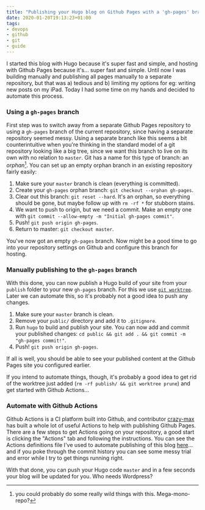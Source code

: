 ```yaml
---
title: "Publishing your Hugo blog on Github Pages with a 'gh-pages' branch"
date: 2020-01-20T19:13:23+01:00
tags:
- devops
- github
- git
- guide
---
```


I started this blog with Hugo because it's super fast and simple, and hosting with Github Pages because it's... super fast and simple. Until now I was building manually and publishing all pages manually to a separate repository, but that was a) tedious and b) limiting my options for eg: writing new posts on my iPad. Today I had some time on my hands and decided to automate this process.

### Using a `gh-pages` branch

First step was to switch away from a separate Github Pages repository to using a `gh-pages` branch of the current repository, since having a separate repository seemed messy. Using a separate branch like this seems a bit counterintuitive when you're thinking in the standard model of a git repository looking like a big tree, since we want this branch to live on its own with no relation to `master`. Git has a name for this type of branch: an _orphan_[^1]. You can set up an empty orphan branch in an existing repository fairly easily:

1) Make sure your `master` branch is clean (everything is committed).
2) Create your `gh-pages` orphan branch: `git checkout --orphan gh-pages`.
3) Clear out this branch: `git reset --hard`. It's an orphan, so everything should be gone, but maybe follow up with `rm -rf *` for stubborn stains.
3) We want to push to origin, but we need a commit. Make an empty one with `git commit --allow-empty -m "Initial gh-pages commit"`.
4) Push! `git push origin gh-pages`.
5) Return to master: `git checkout master`.

You've now got an empty `gh-pages` branch. Now might be a good time to go into your repository settings on Github and configure this branch for hosting.

### Manually publishing to the `gh-pages` branch

With this done, you can now publish a Hugo build of your site from your `publish` folder to your new `gh-pages` branch. For this we use [`git worktree`](https://git-scm.com/docs/git-worktree). Later we can automate this, so it's probably not a good idea to push any changes.

1) Make sure your `master` branch is clean.
2) Remove your `public/` directory and add it to `.gitignore`.
3) Run `hugo` to build and publish your site. You can now add and commit your published changes: `cd public && git add . && git commit -m "gh-pages commit!"`.
4) Push! `git push origin gh-pages`.

If all is well, you should be able to see your published content at the Github Pages site you configured earlier.

If you intend to automate things, though, it's probably a good idea to get rid of the worktree just added (`rm -rf publish/ && git worktree prune`) and get started with Github Actions...

### Automate with Github Actions

Github Actions is a CI platform built into Github, and contributor [crazy-max](https://github.com/crazy-max) has built a whole lot of useful Actions to help with publishing Github Pages. There are a few steps to get Actions going on your repository, a good start is clicking the "Actions" tab and following the instructions. You can see the Actions definitions file I've used to automate publishing of this blog [here](https://github.com/nizmow/blog/blob/master/.github/workflows/publish.yml)... and if you poke through the commit history you can see some messy trial and error while I try to get things running right.

With that done, you can push your Hugo code `master` and in a few seconds your blog will be updated for you. Who needs Wordpress?

[^1]: you could probably do some really wild things with this. Mega-mono-repo?
